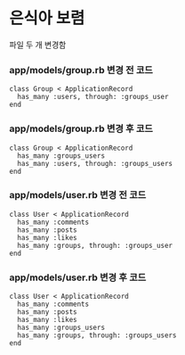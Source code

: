 # 은식아 보렴
파일 두 개 변경함
### app/models/group.rb 변경 전 코드

```
class Group < ApplicationRecord
  has_many :users, through: :groups_user
end
```

### app/models/group.rb 변경 후 코드

```
class Group < ApplicationRecord
  has_many :groups_users
  has_many :users, through: :groups_users
end
```

### app/models/user.rb 변경 전 코드

```
class User < ApplicationRecord
  has_many :comments
  has_many :posts
  has_many :likes
  has_many :groups, through: :groups_user
end
```

### app/models/user.rb 변경 후 코드

```
class User < ApplicationRecord
  has_many :comments
  has_many :posts
  has_many :likes
  has_many :groups_users
  has_many :groups, through: :groups_users
end
```
